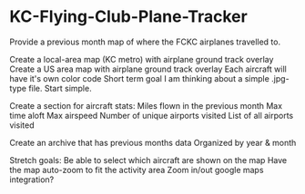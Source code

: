 # KC-Flying-Club-Plane-Tracker
Provide a previous month map of where the FCKC airplanes travelled to.


Create a local-area map (KC metro) with airplane ground track overlay
Create a US area map with airplane ground track overlay
  Each aircraft will have it's own color code
  Short term goal I am thinking about a simple .jpg-type file. Start simple.
  
Create a section for aircraft stats:
  Miles flown in the previous month
  Max time aloft
  Max airspeed
  Number of unique airports visited
  List of all airports visited
  
Create an archive that has previous months data
  Organized by year & month
  
Stretch goals:
  Be able to select which aircraft are shown on the map
  Have the map auto-zoom to fit the activity area
  Zoom in/out
    google maps integration?
  

